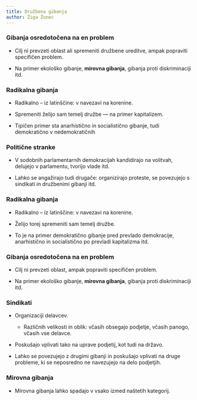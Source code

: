 ```yaml
---
title: Družbena gibanja
author: Žiga Žunec
---
```


### Gibanja osredotočena na en problem

- Cilj ni prevzeti oblast ali spremeniti družbene ureditve, ampak popraviti specifičen problem.

- Na primer ekološko gibanje, **mirovna gibanja**, gibanja proti diskriminaciji itd.

### Radikalna gibanja

- Radikalno – iz latinščine: v navezavi na korenine.

- Spremeniti želijo sam temelj družbe — na primer kapitalizem.

- Tipičen primer sta anarhistično in socialistično gibanje, tudi demokratično v nedemokratičnih 

### Politične stranke

- V sodobnih parlamentarnih demokracijah kandidirajo na volitvah, delujejo v parlamentu, tvorijo vlade itd.

- Lahko se angažirajo tudi drugače: organizirajo proteste, se povezujejo s sindikati in družbenimi gibanji itd.

### Radikalna gibanja

- Radikalno – iz latinščine: v navezavi na korenine.

- Želijo torej spremeniti sam temelj družbe.

- To je na primer demokratično gibanje pred prevlado demokracije, anarhistično in socialistično po prevladi kapitalizma itd.

### Gibanja osredotočena na en problem

- Cilj ni prevzeti oblast, ampak popraviti specifičen problem.

- Na primer ekološko gibanje, **mirovna gibanja**, gibanja proti diskriminaciji itd.

### Sindikati

- Organizaciji delavcev.
  
  - Različnih velikosti in oblik: včasih obsegajo podjetje, včasih panogo, včasih vse delavce.

- Poskušajo vplivati tako na uprave podjetij, kot tudi na državo.

- Lahko se povezujejo z drugimi gibanji in poskušajo vplivati na druge probleme, ki se neposredno ne navezujejo na delo  podjetjih.

### Mirovna gibanja

- Mirovna gibanja lahko spadajo v vsako izmed naštetih kategorij.
